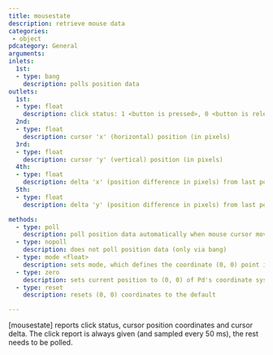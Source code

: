 ```yaml
---
title: mousestate
description: retrieve mouse data
categories:
 - object
pdcategory: General
arguments:
inlets:
  1st:
  - type: bang
    description: polls position data
outlets:
  1st:
  - type: float
    description: click status: 1 <button is pressed>, 0 <button is released>
  2nd:
  - type: float
    description: cursor 'x' (horizontal) position (in pixels)
  3rd:
  - type: float
    description: cursor 'y' (vertical) position (in pixels)
  4th:
  - type: float
    description: delta 'x' (position difference in pixels) from last poll
  5th:
  - type: float
    description: delta 'y' (position difference in pixels) from last poll

methods:
  - type: poll
    description: poll position data automatically when mouse cursor moves
  - type: nopoll
    description: does not poll position data (only via bang)
  - type: mode <float>
    description: sets mode, which defines the coordinate (0, 0) point in relation to (0: screen, 1: patch window, 2: front most window)
  - type: zero
    description: sets current position to (0, 0) of Pd's coordinate system
  - type: reset
    description: resets (0, 0) coordinates to the default

---
```


[mousestate] reports click status, cursor position coordinates and cursor delta. The click report is always given (and sampled every 50 ms), the rest needs to be polled.

